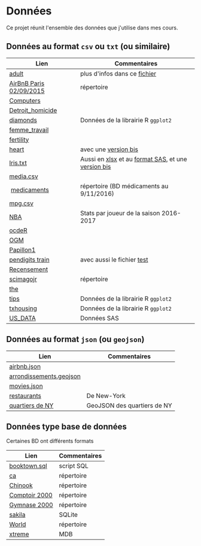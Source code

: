 # Données

Ce projet réunit l'ensemble des données que j'utilise dans mes cours.

## Données au format `csv` ou `txt` (ou similaire)

| Lien | Commentaires |
|-|-|
| [adult](adult.data) | plus d'infos dans ce [fichier](adult.names) |
| [AirBnB Paris 02/09/2015](airbnb-paris-2015-09-02) | répertoire |
| [Computers](Computers.csv) | |
| [Detroit_homicide](Detroit_homicide.txt) ||
| [diamonds](diamonds.csv) | Données de la librairie R `ggplot2` |
| [femme_travail](femme_travail.csv) ||
| [fertility](fertility.csv) ||
| [heart](heart.txt) | avec une [version bis](heart_bis.txt) |
| [Iris.txt](Iris.txt) | Aussi en [xlsx](Iris.xlsx) et au [format SAS](Iris.sas7bdat), et une [version bis](Iris_bis.txt) |
| [media.csv](media.csv) | |
| [medicaments](medicaments) | répertoire (BD médicaments au 9/11/2016) |
| [mpg.csv](mpg.csv) | |
| [NBA](nba--player-stats--regular-season-2016-2017.csv) | Stats par joueur de la saison 2016-2017 |
| [ocdeR](ocdeR.dat) | |
| [OGM](ogm.csv) ||
| [Papillon1](Papillon1.csv) ||
| [pendigits train](pendigits.tra) | avec aussi le fichier [test](pendigits.tes) |
| [Recensement](Recensement_12.csv) ||
| [scimagojr](scimagojr) | répertoire |
| [the](the.csv) ||
| [tips](tips.csv) | Données de la librairie R `ggplot2` |
| [txhousing](tx-housing.csv) | Données de la librairie R `ggplot2` |
| [US_DATA](US_DATA.csv) | Données SAS |

## Données au format `json` (ou `geojson`)

| Lien | Commentaires |
|-|-|
| [airbnb.json](airbnb.json) ||
| [arrondissements.geojson](arrondissements.geojson) ||
| [movies.json](movies.json) ||
| [restaurants](restaurants.json) | De New-York |
| [quartiers de NY](restaurants-boroughs.geojson) | GeoJSON des quartiers de NY |

## Données type base de données 

Certaines BD ont différents formats

| Lien | Commentaires |
|-|-|
| [booktown.sql](booktown.sql) | script SQL |
| [ca](ca) | répertoire |
| [Chinook](Chinook) | répertoire |
| [Comptoir 2000](Comptoir2000) | répertoire |
| [Gymnase 2000](Gymnase2000) | répertoire |
| [sakila](sakila.sqlite) | SQLite |
| [World](World) | répertoire |
| [xtreme](xtreme.mdb) | MDB |


